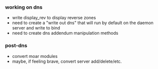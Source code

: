 ### working on dns
* write display_rev to display reverse zones
* need to create a "write out dns"  that will run by default on the daemon server and write to bind
* need to create dns addendum manipulation methods

### post-dns
* convert moar modules
* maybe, if feeling brave, convert server add/delete/etc.
